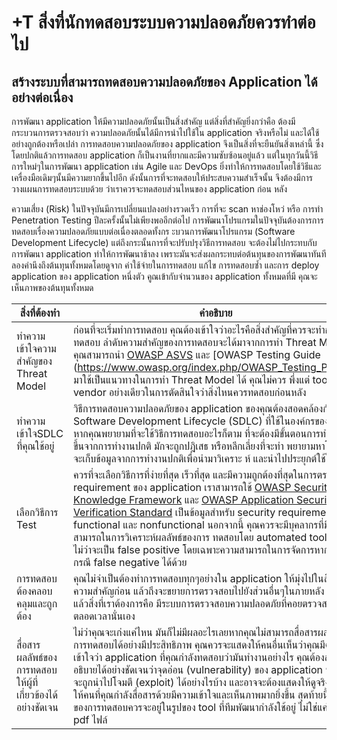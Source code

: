 # +T สิ่งที่นักทดสอบระบบความปลอดภัยควรทำต่อไป

## สร้างระบบที่สามารถทดสอบความปลอดภัยของ Application ได้อย่างต่อเนื่อง

การพัฒนา application ให้มีความปลอดภัยนั้นเป็นสิ่งสำคัญ แต่สิ่งที่สำคัญยิ่งกว่าคือ ต้องมีกระบวนการตรวจสอบว่า ความปลอดภัยนั้นได้มีการนำไปใช้ใน application จริงหรือไม่ และได้ใช้อย่างถูกต้องหรือเปล่า การทดสอบความปลอดภัยของ application จึงเป็นสิ่งที่จะยืนยันสิ่งเหล่านี้ ซึ่งโดยปกติแล้วการทดสอบ application ก็เป็นงานที่ยากและมีความซับซ้อนอยู่แล้ว แต่ในทุกวันนี้วิธีการใหม่ๆในการพัฒนา application เช่น Agile และ DevOps ยิ่งทำให้การทดสอบโดยใช้วิธีและเครื่องมือเดิมๆนั้นมีความยากขึ้นไปอีก ดังนั้นการที่จะทดสอบให้ประสบความสำเร็จนั้น จึงต้องมีการ วางแผนการทดสอบระบบด้วย ว่าเราควรจะทดสอบส่วนไหนของ application ก่อน หลัง

ความเสี่ยง (Risk) ในปัจจุบันมีการเปลี่ยนแปลงอย่างรวดเร็ว การที่จะ scan หาช่องโหว่ หรือ การทำ Penetration Testing ปีละครั้งนั้นไม่เพียงพออีกต่อไป การพัฒนาโปรแกรมในปัจจุบันต้องการการทดสอบเรื่องความปลอดภัยแบบต่อเนื่องตลอดทั้งกร ะบวนการพัฒนาโปรแกรม (Software Development Lifecycle) แต่ถึงกระนั้นการที่จะปรับปรุงวิธีการทดสอบ จะต้องไม่ไปกระทบกับการพัฒนา application ทำให้การพัฒนาช้าลง เพราะมันจะส่งผลกระทบต่อต้นทุนของการพัฒนาทันที ลองคำนึงถึงต้นทุนทั้งหมดโดยดูจาก ค่าใช้จ่ายในการทดสอบ แก้ไข การทดสอบซ้ำ และการ deploy application ของ application หนึ่งตัว คูณเข้ากับจำนวนของ application ทั้งหมดที่มี คุณจะเห็นภาพของต้นทุนทั้งหมด

| สิ่งที่ต้องทำ | คำอธิบาย |
| --- | --- |
| ทำความเข้าใจความ สำคัญของ Threat Model | ก่อนที่จะเริ่มทำการทดสอบ คุณต้องเข้าใจว่าอะไรคือสิ่งสำคัญที่ควรจะทำการทดสอบ ลำดับความสำคัญของการทดสอบจะได้มาจากการทำ Threat Model คุณสามารถนำ [OWASP ASVS](https://www.owasp.org/index.php/ASVS) และ [OWASP Testing Guide (https://www.owasp.org/index.php/OWASP_Testing_Project) มาใช้เป็นแนวทางในการทำ Threat Model ได้ คุณไม่ควร พึ่งแต่ tool ของ vendor อย่างเดียวในการตัดสินใจว่าสิ่งไหนควรทดสอบก่อนหลัง |
| ทำความเข้าใจSDLC ที่คุณใช้อยู่ | วิธีการทดสอบความปลอดภัยของ application ของคุณต้องสอดคล้องกับ Software Development Lifecycle (SDLC) ที่ใช้ในองค์กรของคุณด้วย หากคุณพยายามที่จะใช้วิธีการทดสอบอะไรก็ตาม ที่จะต้องมีขั้นตอนการทำงานเพิ่มขึ้นจากการทำงานปกติ มักจะถูกปฎิเสธ หรือหลีกเลี่ยงที่จะทำ พยายามหาโอกาสที่จะเก็บข้อมูลจากการทำงานปกติเพื่อนำมาวิเคราะ ห์ และนำไปประยุกต์ใช้ในงาน |
| เลือกวิธีการ Test | ควรที่จะเลือกวิธีการที่ง่ายที่สุด เร็วที่สุด และมีความถูกต้องที่สุดในการตรวจสอบ requirement ของ application เราสามารถใช้ [OWASP Security Knowledge Framework](https://www.owasp.org/index.php/OWASP_Security_Knowledge_Framework) และ [OWASP Application Security Verification Standard](https://www.owasp.org/index.php/ASVS) เป็นข้อมูลสำหรับ security requirement ทั้ง functional และ nonfunctional นอกจากนี้ คุณควรจะมีบุคลากรที่มีความสามารถในการวิเคราะห์ผลลัพธ์ของการ ทดสอบโดย automated tool ที่คุณใช้ ไม่ว่าจะเป็น false positive โดยเฉพาะความสามารถในการจัดการหากเกิดกรณี false negative ได้ด้วย |
| การทดสอบต้องคลอบคลุมและถูกต้อง | คุณไม่จำเป็นต้องทำการทดสอบทุกๆอย่างใน application ให้มุ่งไปในสิ่งที่มีความสำคัญก่อน แล้วถึงจะขยายการตรวจสอบไปยังส่วนอื่นๆในภายหลัง สุดท้ายแล้วสิ่งที่เราต้องการคือ มีระบบการตรวจสอบความปลอดภัยที่คอยตรวจสอบอยู่ตลอดเวลานั่นเอง |
| สื่อสารผลลัพธ์ของการทดสอบให้ผู้ที่เกี่ยวข้องได้อย่างชัดเจน | ไม่ว่าคุณจะเก่งแค่ไหน มันก็ไม่มีผลอะไรเลยหากคุณไม่สามารถสื่อสารผลลัพธ์ของการทดสอบได้อย่างมีประสิทธิภาพ คุณควรจะแสดงให้คนอื่นเห็นว่าคุณมีความเข้าใจว่า application ที่คุณกำลังทดสอบว่ามันทำงานอย่างไร คุณต้องสามารถอธิบายได้อย่างชัดเจนว่าจุดอ่อน (vulnerability) ของ application นั้นอาจจะถูกนำไปโจมตี (exploit) ได้อย่างไรบ้าง และอาจจะต้องแสดงให้ดูจริงๆว่าเพื่อให้คนที่คุณกำลังสื่อสารด้วยมีความเข้าใจและเห็นภาพมากยิ่งขึ้น สุดท้ายนี้ผลลัพธ์ของการทดสอบควรจะอยู่ในรูปของ tool ที่ทีมพัฒนากำลังใช้อยู่ ไม่ใช่แค่ในรูป pdf ไฟล์ |


